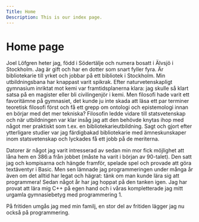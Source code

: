 ```yaml
---
Title: Home
Description: This is our index page.
---
```


Home page
==========================

<!-- The source for this page is in `content/index.md`.

This is a sample home page written in markdown with some frontmatter defined.

The pages make up a Anax site for demonstration purpose, it is something to start from. -->


 Joel Löfgren heter jag, född i Södertälje och numera bosatt i Älvsjö i Stockholm. Jag är gift och har en dotter som snart fyller fyra. Är bibliotekarie till yrket och jobbar på ett bibliotek i Stockholm. Min utbildningsbana har knappast varit spikrak. Efter naturvetenskapligt gymnasium inriktat mot kemi var framtidsplanerna klara: jag skulle så klart satsa på en magister eller bli civilingenjör i kemi. Men filosofi hade varit ett favoritämne på gymnasiet, det kunde ju inte skada att läsa ett par terminer teoretisk filosofi först och få ett grepp om ontologi och epistemologi innan en börjar med det mer tekniska? Filosofin ledde vidare till statsvetenskap och när utbildningen var klar insåg jag att den behövde knytas ihop med något mer praktiskt som t.ex. en bibliotekarieutbildning. Sagt och gjort efter ytterligare studier var jag färdigbakad bibliotekarie med ämneskunskaper inom statsvetenskap och lyckades få ett jobb på de meriterna.

Datorer är något jag varit intresserad av sedan min mor fick möjlighet att låna hem en 386:a från jobbet (måste ha varit i början av 90-talet). Den satt jag och kompisarna och hängde framför, spelade spel och provade att göra textäventyr i Basic. Men sen lämnade jag programmeringen under många år även om det alltid har legat och hägrat: tänk om man kunde lära sig att programmera! Sedan något år har jag hoppat på den tanken igen. Jag har provat att lära mig C++ på egen hand och i våras kompletterade jag mitt urgamla gymnasiebetyg med programmering 1.

På fritiden umgås jag med min familj, en stor del av fritiden lägger jag nu också på programmering.